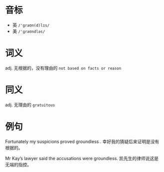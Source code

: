 # 音标

- 英 `/'graʊn(d)lɪs/`
- 美 `/'ɡraʊndləs/`

# 词义

adj. 无根据的，没有理由的
`not based on facts or reason`

# 同义

adj. 无理由的
`gratuitous`

# 例句

Fortunately my suspicions proved groundless .
幸好我的猜疑后来证明是没有根据的。

Mr Kay’s lawyer said the accusations were groundless.
凯先生的律师说这是无端的指控。


